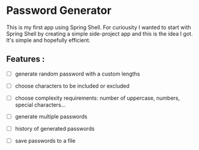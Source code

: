 # Password Generator


This is my first app using Spring Shell. 
For curiousity I wanted to start with Spring Shell by creating a simple side-project app and this is the idea I got. It's simple and hopefully efficient. 


## Features : 
- [ ] generate random password with a custom lengths
- [ ] choose characters to be included or excluded
- [ ] choose complexity requirements: number of uppercase, numbers, special characters...
- [ ] generate multiple passwords
- [ ] history of generated passwords
- [ ] save passwords to a file


